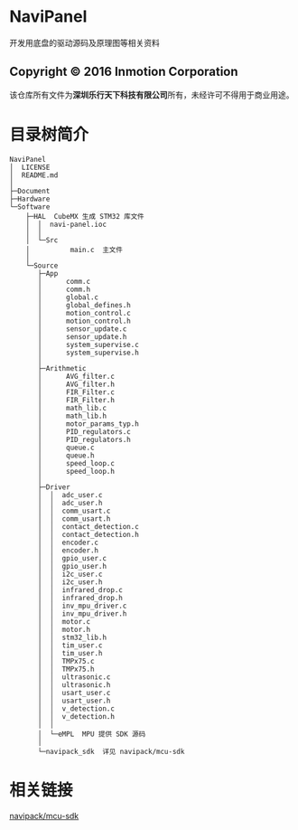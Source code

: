 # NaviPanel

开发用底盘的驱动源码及原理图等相关资料

## Copyright &copy; 2016 Inmotion Corporation
该仓库所有文件为**深圳乐行天下科技有限公司**所有，未经许可不得用于商业用途。

# 目录树简介
    NaviPanel
    │  LICENSE
    │  README.md
    │
    ├─Document
    ├─Hardware
    └─Software
        ├─HAL  CubeMX 生成 STM32 库文件
        │  │  navi-panel.ioc
        │  │
        │  └─Src
        │          main.c  主文件
        │
        └─Source
           ├─App
           │      comm.c
           │      comm.h
           │      global.c
           │      global_defines.h
           │      motion_control.c
           │      motion_control.h
           │      sensor_update.c
           │      sensor_update.h
           │      system_supervise.c
           │      system_supervise.h
           │
           ├─Arithmetic
           │      AVG_filter.c
           │      AVG_filter.h
           │      FIR_Filter.c
           │      FIR_Filter.h
           │      math_lib.c
           │      math_lib.h
           │      motor_params_typ.h
           │      PID_regulators.c
           │      PID_regulators.h
           │      queue.c
           │      queue.h
           │      speed_loop.c
           │      speed_loop.h
           │
           ├─Driver
           │  │  adc_user.c
           │  │  adc_user.h
           │  │  comm_usart.c
           │  │  comm_usart.h
           │  │  contact_detection.c
           │  │  contact_detection.h
           │  │  encoder.c
           │  │  encoder.h
           │  │  gpio_user.c
           │  │  gpio_user.h
           │  │  i2c_user.c
           │  │  i2c_user.h
           │  │  infrared_drop.c
           │  │  infrared_drop.h
           │  │  inv_mpu_driver.c
           │  │  inv_mpu_driver.h
           │  │  motor.c
           │  │  motor.h
           │  │  stm32_lib.h
           │  │  tim_user.c
           │  │  tim_user.h
           │  │  TMPx75.c
           │  │  TMPx75.h
           │  │  ultrasonic.c
           │  │  ultrasonic.h
           │  │  usart_user.c
           │  │  usart_user.h
           │  │  v_detection.c
           │  │  v_detection.h
           │  │
           │  └─eMPL  MPU 提供 SDK 源码
           │
           └─navipack_sdk  详见 navipack/mcu-sdk

# 相关链接
[navipack/mcu-sdk](https://github.com/navipack/mcu-sdk)